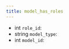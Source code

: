 ```yaml
---
title: model_has_roles  
---
```


- <span class="type">int</span>  <span class="v-identifier">`role_id`</span>:
- <span class="type">string</span>  <span class="v-identifier">`model_type`</span>:
- <span class="type">int</span>  <span class="v-identifier">`model_id`</span>:
